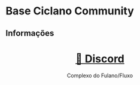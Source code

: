 # Base Ciclano Community
## Informações

<h1 align="center">
    <a href="[https://discord.gg/4t6MDfTuDh](https://discord.gg/VyNWmpvuSY)">🔗 Discord</a>
</h1>
<p align="center">Complexo do Fulano/Fluxo</p>
